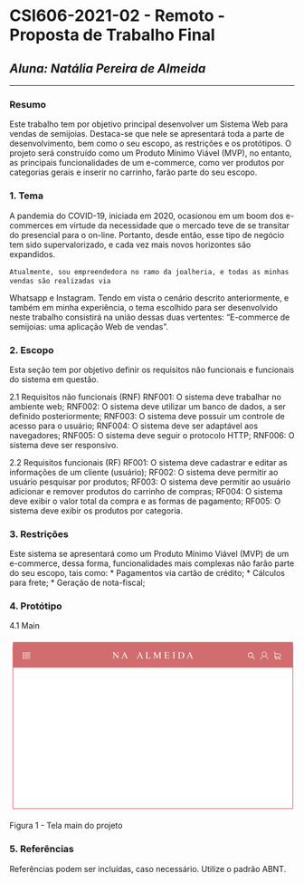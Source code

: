 # **CSI606-2021-02 - Remoto - Proposta de Trabalho Final**

## *Aluna: Natália Pereira de Almeida*

--------------

<!-- Descrever um resumo sobre o trabalho. -->

### Resumo

  Este trabalho tem por objetivo principal desenvolver um Sistema Web para vendas de semijoias. Destaca-se que nele se apresentará toda a parte de desenvolvimento, bem como o seu escopo, as restrições e os protótipos. O projeto será construído como um Produto Mínimo Viável (MVP), no entanto, as principais funcionalidades de um e-commerce, como ver produtos por categorias gerais e inserir no carrinho, farão parte do seu escopo. 

<!-- Apresentar o tema. -->
### 1. Tema

  A pandemia do COVID-19, iniciada em 2020, ocasionou em um boom dos e-commerces em virtude da
  necessidade que o mercado teve de se transitar do presencial para o on-line. Portanto, desde
  então, esse tipo de negócio tem sido supervalorizado, e cada vez mais novos horizontes são
  expandidos. 

	Atualmente, sou empreendedora no ramo da joalheria, e todas as minhas vendas são realizadas via
  Whatsapp e Instagram. Tendo em vista o cenário descrito anteriormente, e também em minha
  experiência, o tema escolhido para ser desenvolvido neste trabalho consistirá na união dessas
  duas vertentes: “E-commerce de semijoias: uma aplicação Web de vendas”.


<!-- Descrever e limitar o escopo da aplicação. -->
### 2. Escopo

  Esta seção tem por objetivo definir os requisitos não funcionais e funcionais do sistema em questão.

  2.1 Requisitos não funcionais (RNF)
    RNF001: O sistema deve trabalhar no ambiente web;
    RNF002: O sistema deve utilizar um banco de dados, a ser definido posteriormente;
    RNF003: O sistema deve possuir  um controle de acesso para o usuário;
    RNF004: O sistema deve ser adaptável aos navegadores;
    RNF005: O sistema deve seguir o protocolo HTTP;
    RNF006: O sistema deve ser responsivo.

  2.2 Requisitos funcionais (RF)
    RF001: O sistema deve cadastrar e editar as informações de um cliente (usuário);
    RF002: O sistema deve permitir ao usuário pesquisar por produtos;
    RF003: O sistema deve permitir ao usuário adicionar e remover produtos do carrinho de compras;
    RF004: O sistema deve exibir o valor total da compra e as formas de pagamento;
    RF005: O sistema deve exibir os produtos por categoria.


<!-- Apresentar restrições de funcionalidades e de escopo. -->
### 3. Restrições

  Este sistema se apresentará como um Produto Mínimo Viável (MVP) de um e-commerce, dessa forma, funcionalidades mais complexas não farão parte do seu escopo, tais como:
      * Pagamentos via cartão de crédito;
      * Cálculos para frete;
      * Geração de nota-fiscal;


<!-- Construir alguns protótipos para a aplicação, disponibilizá-los no Github e descrever o que foi considerado. //-->
### 4. Protótipo

  4.1 Main


  ![Screenshot](Main.png)


  Figura 1 - Tela main do projeto

### 5. Referências

  Referências podem ser incluídas, caso necessário. Utilize o padrão ABNT.
